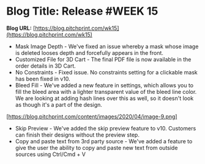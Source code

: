 # **Blog Title**: Release #WEEK 15

**Blog URL:** [https://blog.pitchprint.com/wk15](https://blog.pitchprint.com/wk15)

 * Mask Image Depth - We've fixed an issue whereby a mask whose image is deleted looses depth and forcefully appears in the front.
 * Customized File for 3D Cart - The final PDF file is now available in the order details in 3D Cart.
 * No Constraints - Fixed issue. No constraints setting for a clickable mask has been fixed in v10.
 * Bleed Fill - We've added a new feature in settings, which allows you to fill the bleed area with a lighter transparent value of the bleed
   line color. We are looking at adding hash lines over this as well, so it doesn't look as though it's a part of the design.

[https://blog.pitchprint.com/content/images/2020/04/image-9.png]
 * Skip Preview - We've added the skip preview feature to v10. Customers can finish their designs without the preview step.
 * Copy and paste text from 3rd party source - We've added a feature to give the user the ability to copy and paste new text from outside
   sources using Ctrl/Cmd + V

